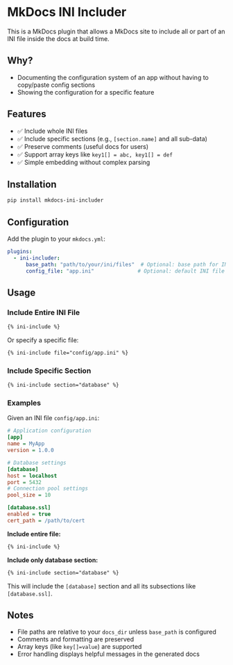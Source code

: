 # MkDocs INI Includer

This is a MkDocs plugin that allows a MkDocs site to include all or part of an INI file inside the docs at build time.

## Why?
- Documenting the configuration system of an app without having to copy/paste config sections
- Showing the configuration for a specific feature

## Features
- ✅ Include whole INI files
- ✅ Include specific sections (e.g., `[section.name]` and all sub-data)
- ✅ Preserve comments (useful docs for users)
- ✅ Support array keys like `key1[] = abc, key1[] = def`
- ✅ Simple embedding without complex parsing

## Installation

```bash
pip install mkdocs-ini-includer
```

## Configuration

Add the plugin to your `mkdocs.yml`:

```yaml
plugins:
  - ini-includer:
      base_path: "path/to/your/ini/files"  # Optional: base path for INI files
      config_file: "app.ini"              # Optional: default INI file
```

## Usage

### Include Entire INI File

```markdown
{% ini-include %}
```

Or specify a specific file:

```markdown
{% ini-include file="config/app.ini" %}
```

### Include Specific Section

```markdown
{% ini-include section="database" %}
```

### Examples

Given an INI file `config/app.ini`:

```ini
# Application configuration
[app]
name = MyApp
version = 1.0.0

# Database settings
[database]
host = localhost
port = 5432
# Connection pool settings
pool_size = 10

[database.ssl]
enabled = true
cert_path = /path/to/cert
```

**Include entire file:**
```markdown
{% ini-include %}
```

**Include only database section:**
```markdown
{% ini-include section="database" %}
```

This will include the `[database]` section and all its subsections like `[database.ssl]`.

## Notes
- File paths are relative to your `docs_dir` unless `base_path` is configured
- Comments and formatting are preserved
- Array keys (like `key[]=value`) are supported
- Error handling displays helpful messages in the generated docs

